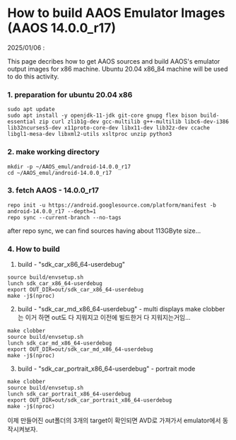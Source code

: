 # How to build AAOS Emulator Images (AAOS 14.0.0_r17)

2025/01/06 :

This page decribes how to get AAOS sources and build AAOS's emulator output images for x86 machine. 
Ubuntu 20.04 x86_84 machine will be used to do this activity.
  

### 1. preparation for ubuntu 20.04 x86 
```
sudo apt update
sudo apt install -y openjdk-11-jdk git-core gnupg flex bison build-essential zip curl zlib1g-dev gcc-multilib g++-multilib libc6-dev-i386 lib32ncurses5-dev x11proto-core-dev libx11-dev lib32z-dev ccache libgl1-mesa-dev libxml2-utils xsltproc unzip python3
```
 
### 2. make working directory 
```
mkdir -p ~/AAOS_emul/android-14.0.0_r17
cd ~/AAOS_emul/android-14.0.0_r17
```
 
### 3. fetch AAOS - 14.0.0_r17
```
repo init -u https://android.googlesource.com/platform/manifest -b android-14.0.0_r17 --depth=1
repo sync --current-branch --no-tags
```
after repo sync, we can find sources having about 113GByte size...
 
### 4. How to build
1. build  - "sdk_car_x86_64-userdebug" 
```
source build/envsetup.sh
lunch sdk_car_x86_64-userdebug
export OUT_DIR=out/sdk_car_x86_64-userdebug
make -j$(nproc)
```

2. build  - "sdk_car_md_x86_64-userdebug" - multi displays 
make clobber는 이거 하면 out도 다 지워지고 이전에 빌드한거 다 지워지는거임...
```
make clobber   
source build/envsetup.sh
lunch sdk_car_md_x86_64-userdebug
export OUT_DIR=out/sdk_car_md_x86_64-userdebug
make -j$(nproc)
```

3. build  - "sdk_car_portrait_x86_64-userdebug"  - portrait mode
```
make clobber
source build/envsetup.sh
lunch sdk_car_portrait_x86_64-userdebug
export OUT_DIR=out/sdk_car_portrait_x86_64-userdebug
make -j$(nproc)
```
이제 만들어진 out폴더의 3개의 target이 확인되면 AVD로 가져가서 emulator에서 동작시켜보자.
